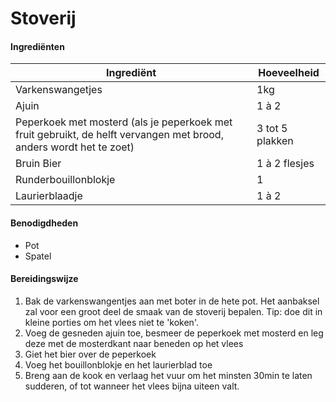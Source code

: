# Stoverij

#### Ingrediënten

| Ingrediënt                                                   | Hoeveelheid     |
| ------------------------------------------------------------ | --------------- |
| Varkenswangetjes                                             | 1kg             |
| Ajuin                                                        | 1 à 2           |
| Peperkoek met mosterd (als je peperkoek met fruit gebruikt, de helft vervangen met brood, anders wordt het te zoet) | 3 tot 5 plakken |
| Bruin Bier                                                   | 1 à 2 flesjes   |
| Runderbouillonblokje                                         | 1               |
| Laurierblaadje                                               | 1 à 2           |

#### Benodigdheden

- Pot
- Spatel

#### Bereidingswijze

1. Bak de varkenswangentjes aan met boter in de hete pot. Het aanbaksel zal voor een groot deel de smaak van de stoverij bepalen. Tip: doe dit in kleine porties om het vlees niet te 'koken'.
2. Voeg de gesneden ajuin toe, besmeer de peperkoek met mosterd en leg deze met de mosterdkant naar beneden op het vlees
3. Giet het bier over de peperkoek
4. Voeg het bouillonblokje en het laurierblad toe
5. Breng aan de kook en verlaag het vuur om het minsten 30min te laten sudderen, of tot wanneer het vlees bijna uiteen valt.

